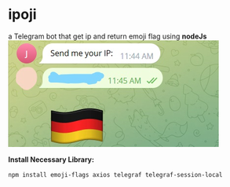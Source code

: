 # ipoji
a Telegram bot that get ip and return emoji flag using **nodeJs**
![Screenshot of a Telegram ipoji Bot](https://github.com/omariscoming/ipoji/blob/55430dc1e168975642bb9a5da7882fd1bf153fd9/InkedTelegram%20Bot.jpg)

**Install Necessary Library:**
```
npm install emoji-flags axios telegraf telegraf-session-local
```
